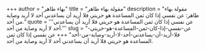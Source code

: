 +++
author = "بهاء طاهر"
title = "مقولة بهاء طاهر"
description = "مقولة بهاء طاهر: عن نفسي إذا كان ثمن المساعدة هو حريتي فلا أريد أن يساعدني أحد لا أريد وصاية من أحد."
quote = '''عن نفسي إذا كان ثمن المساعدة هو حريتي فلا أريد أن يساعدني أحد لا أريد وصاية من أحد.''' 
slug = "عن-نفسي-إذا-كان-ثمن-المساعدة-هو-حريتي-فلا-أريد-أن-يساعدني-أحد-لا-أريد-وصاية-من-أحد"
+++
عن نفسي إذا كان ثمن المساعدة هو حريتي فلا أريد أن يساعدني أحد لا أريد وصاية من أحد.
